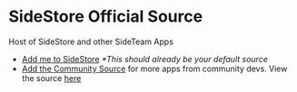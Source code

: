 # SideStore Official Source

Host of SideStore and other SideTeam Apps

- [Add me to SideStore](sidestore://source?url=https://apps.sidestore.io) *\*This should already be your default source*
- [Add the Community Source](sidestore://source?url=https://community-apps.sidestore.io) for more apps from community devs. View the source [here](https://github.com/SideStore/Community-Source)
